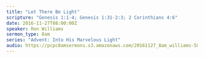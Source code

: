 ```yaml
---
title: "Let There Be Light"
scripture: "Genesis 1:1-4; Genesis 1:31-2:3; 2 Corinthians 4:6"
date: 2016-11-27T08:00:00Z
speaker: Ron Williams
sermon_type: 8am
series: "Advent: Into His Marvelous Light"
audio: https://pcpc8amsermons.s3.amazonaws.com/20161127_8am_williams-583b7f69b5721.mp3 
---
```



